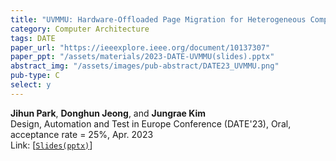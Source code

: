 ```yaml
---
title: "UVMMU: Hardware-Offloaded Page Migration for Heterogeneous Computing"
category: Computer Architecture
tags: DATE
paper_url: "https://ieeexplore.ieee.org/document/10137307"
paper_ppt: "/assets/materials/2023-DATE-UVMMU(slides).pptx"
abstract_img: "/assets/images/pub-abstract/DATE23_UVMMU.png"
pub-type: C
select: y
---
```


**Jihun Park**, **Donghun Jeong**, and **Jungrae Kim** <br>
Design, Automation and Test in Europe Conference (DATE'23), Oral, acceptance rate = 25%, Apr. 2023 <br>
Link: [[```Slides(pptx)```](https://github.com/scalable-arch/scalable-arch.github.io/raw/main/assets/materials/2023-DATE-UVMMU(slides).pptx)]
